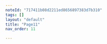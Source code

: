```yaml
---
noteId: "717411b08d2211ed8656897383d7b310"
tags: []
layout: "default"
title: "Page11"
nav_order: 11

---
```

